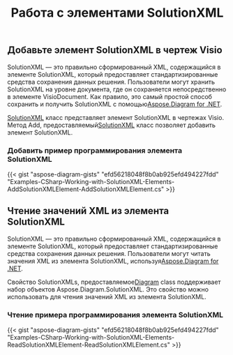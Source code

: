 ﻿---
title: Работа с элементами SolutionXML
type: docs
weight: 110
url: /ru/net/working-with-solutionxml-elements/
description: В этом разделе объясняется, как добавить solutionXml или получить значения xml из элемента solutionXml с номером Aspose.Diagram.
---
## **Добавьте элемент SolutionXML в чертеж Visio**
 SolutionXML — это правильно сформированный XML, содержащийся в элементе SolutionXML, который предоставляет стандартизированные средства сохранения данных решения. Пользователи могут хранить SolutionXML на уровне документа, где он сохраняется непосредственно в элементе VisioDocument. Как правило, это самый простой способ сохранить и получить SolutionXML с помощью[Aspose.Diagram for .NET](https://products.aspose.com/diagram/net/).

[SolutionXML](http://www.aspose.com/api/net/diagram/aspose.diagram/solutionXML) класс представляет элемент SolutionXML в чертежах Visio. Метод Add, предоставляемый[SolutionXML](http://www.aspose.com/api/net/diagram/aspose.diagram/solutionXML) класс позволяет добавить элемент SolutionXML.
### **Добавить пример программирования элемента SolutionXML**
{{< gist "aspose-diagram-gists" "efd56218048f8b0ab925efd494227fdd" "Examples-CSharp-Working-with-SolutionXML-Elements-AddSolutionXMLElement-AddSolutionXMLElement.cs" >}}
## **Чтение значений XML из элемента SolutionXML**
SolutionXML — это правильно сформированный XML, содержащийся в элементе SolutionXML, который предоставляет стандартизированные средства сохранения данных решения. Пользователи могут читать значения XML из элемента SolutionXML, используя[Aspose.Diagram for .NET](https://products.aspose.com/diagram/net/).

 Свойство SolutionXMLs, предоставляемое[Diagram](http://www.aspose.com/api/net/diagram/aspose.diagram/diagram) class поддерживает набор объектов Aspose.Diagram.SolutionXML. Это свойство можно использовать для чтения значений XML из элемента SolutionXML.
### **Чтение примера программирования элемента SolutionXML**
{{< gist "aspose-diagram-gists" "efd56218048f8b0ab925efd494227fdd" "Examples-CSharp-Working-with-SolutionXML-Elements-ReadSolutionXMLElement-ReadSolutionXMLElement.cs" >}}
